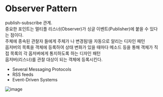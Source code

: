 # Observer Pattern
publish-subscribe 관계.   
중요한 포인트는 멀티플 리스너(Observer)가 싱글 이벤트(Publisher)에 붙을 수 있다는 점이다.   
주체에 종속된 관찰자 들에게 주체가 나 변경됨!을 자동으로 알리는 디자인 패턴    
옵저버의 목록을 객체에 등록하여 상태 변화가 있을 때마다 메소드 등을 통해 객체가 직접 목록의 각 옵저버에게 통지하도록 하는 디자인 패턴    
옵저버(리스너)를 관찰 대상이 되는 객체에 등록시킨다.

- Several Messaging Protocols
- RSS feeds
- Event-Driven Systems

![image]('https://raw.githubusercontent.com/lee-seul/lee-seul.github.com/master/static/img/_posts/observer.png')